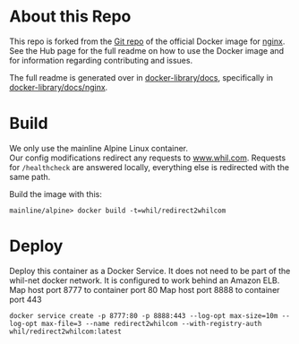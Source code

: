 # About this Repo

This repo is forked from the [Git repo](https://github.com/nginxinc/docker-nginx) of the official Docker image for [nginx](https://registry.hub.docker.com/_/nginx/).
See the Hub page for the full readme on how to use the Docker image and for information regarding contributing and issues.

The full readme is generated over in [docker-library/docs](https://github.com/docker-library/docs),
specifically in [docker-library/docs/nginx](https://github.com/docker-library/docs/tree/master/nginx).

# Build

We only use the mainline Alpine Linux container.  
Our config modifications redirect any requests to www.whil.com.
Requests for `/healthcheck` are answered locally, everything else is redirected with the same path.

Build the image with this:

	mainline/alpine> docker build -t=whil/redirect2whilcom

# Deploy

Deploy this container as a Docker Service.
It does not need to be part of the whil-net docker network.
It is configured to work behind an Amazon ELB.
Map host port 8777 to container port 80
Map host port 8888 to container port 443

	docker service create -p 8777:80 -p 8888:443 --log-opt max-size=10m --log-opt max-file=3 --name redirect2whilcom --with-registry-auth whil/redirect2whilcom:latest


